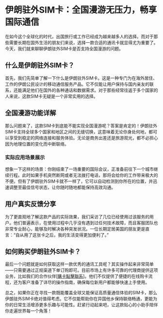 # 伊朗驻外SIM卡：全国漫游无压力，畅享国际通信

在如今这个全球化的时代，出国旅行或工作已经成为越来越多人的选择。而对于那些需要长期在国外生活的朋友们来说，选择一款合适的通讯卡就显得尤为重要了。今天，我们就来聊聊伊朗驻外SIM卡是否支持全国漫游的问题。

## 什么是伊朗驻外SIM卡？

首先，我们先简单了解一下什么是伊朗驻外SIM卡。这是一种专门为在海外居住、工作的伊朗公民设计的移动通信服务产品。它不仅能让用户保持与国内亲友的联系，还能满足他们在国外的各种通话和数据需求。对于那些经常往返于多个国家的人来说，这款SIM卡无疑是一个非常实用的选择。

## 全国漫游功能详解

那么问题来了，这款SIM卡到底能不能实现全国漫游呢？答案是肯定的！伊朗驻外SIM卡支持全球多个国家和地区之间的无缝切换，这意味着无论你身处何地，都可以享受到稳定的网络连接和服务体验。无论是商务出差还是旅游观光，都不必担心因为地理位置的变化而中断联络。

### 实际应用场景展示

想象一下这样的场景：你刚结束了一场重要的国际会议，正准备前往下一个城市继续行程。此时如果手机突然断网或者无法拨打电话，那将会给你的工作带来极大的不便。但有了伊朗驻外SIM卡就不一样了，它可以自动检测到你所在的位置，并迅速调整至最佳信号状态，让你随时随地都能保持高效沟通。

## 用户真实反馈分享

为了更直观地了解这款产品的实际效果，我们采访了几位已经使用过该服务的用户。他们普遍表示，在使用过程中几乎没有遇到过任何技术故障，而且客服团队也非常专业耐心，能够及时解决各种突发状况。一位长期定居美国的朋友更是直言：“自从用了这张卡之后，我的生活变得更加便利了。”

## 如何购买伊朗驻外SIM卡？

最后一个问题就是如何获取这样一款优秀的通讯工具呢？其实操作起来非常简单——只需要通过正规渠道下单订购即可。目前市场上有许多可靠的代理商提供这项业务，比如我们的合作伙伴[[購卡點擊聯系](https://t.me/s/esim1088)]。他们不仅提供了便捷的在线购卡流程，还为客户准备了详尽的操作指南，确保每位新用户都能够快速上手使用。

总之，如果你正在寻找一款既能覆盖全球又能保证高质量通信体验的SIM卡，那么伊朗驻外SIM卡绝对值得考虑。它不仅能帮助你在异国他乡保持联络畅通，更能为你的日常生活增添更多乐趣与可能性。赶紧行动起来吧，让这款贴心的小助手陪伴你走遍世界每一个角落！